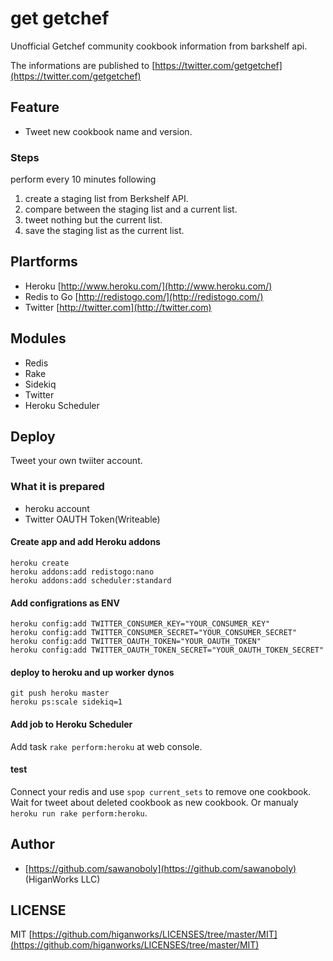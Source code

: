 # get getchef 

Unofficial Getchef community cookbook information from barkshelf api.

The informations are published to [https://twitter.com/getgetchef](https://twitter.com/getgetchef)


## Feature

- Tweet new cookbook name and version.

### Steps

perform every 10 minutes following

1. create a staging list from Berkshelf API.
2. compare between the staging list and a current list.
3. tweet nothing but the current list.
5. save the staging list as the current list.


## Plartforms

- Heroku [http://www.heroku.com/](http://www.heroku.com/)
- Redis to Go [http://redistogo.com/](http://redistogo.com/)
- Twitter [http://twitter.com](http://twitter.com)

## Modules

- Redis
- Rake
- Sidekiq
- Twitter
- Heroku Scheduler

## Deploy

Tweet your own twiiter account.

### What it is prepared

- heroku account
- Twitter OAUTH Token(Writeable)

#### Create app and add Heroku addons

<pre><code>heroku create
heroku addons:add redistogo:nano
heroku addons:add scheduler:standard</code></pre>

#### Add configrations as ENV

<pre><code>heroku config:add TWITTER_CONSUMER_KEY="YOUR_CONSUMER_KEY"
heroku config:add TWITTER_CONSUMER_SECRET="YOUR_CONSUMER_SECRET"
heroku config:add TWITTER_OAUTH_TOKEN="YOUR_OAUTH_TOKEN"
heroku config:add TWITTER_OAUTH_TOKEN_SECRET="YOUR_OAUTH_TOKEN_SECRET"</code></pre>

#### deploy to heroku and up worker dynos

<pre><code>git push heroku master
heroku ps:scale sidekiq=1</code></pre>

#### Add job to Heroku Scheduler
 
Add task `rake perform:heroku` at web console.

#### test

Connect your redis and use `spop current_sets` to remove one cookbook.
Wait for tweet about deleted cookbook as new cookbook. Or manualy `heroku run rake perform:heroku`.

## Author

- [https://github.com/sawanoboly](https://github.com/sawanoboly) (HiganWorks LLC) 

## LICENSE

MIT [https://github.com/higanworks/LICENSES/tree/master/MIT](https://github.com/higanworks/LICENSES/tree/master/MIT)

